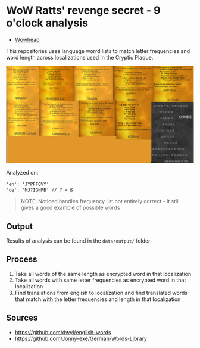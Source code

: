 # WoW Ratts' revenge secret - 9 o'clock analysis

- [Wowhead](https://www.wowhead.com/guide/secrets/ratts-revenge-incognitro-felcycle-guide)

This repositories uses language worrd lists to match letter frequencies and word length across localizations used in the Cryptic Plaque.

![Cryptic Plaque](./cryptic-plaque-localizations.png)

Analyzed on:

```
'en': 'JYPFFQVY'
'de': 'MJ?IGNPB' // ? = ß
```

> NOTE: Noticed handles frequency list not entirely correct - it still gives a good example of possible words

## Output

Results of analysis can be found in the `data/output/` folder

## Process

1. Take all words of the same length as encrypted word in that localization
2. Take all words with same letter frequencies as encrypted word in that localization
3. Find translations from english to localization and find translated words that match with the letter frequencies and length in that localization

## Sources

- https://github.com/dwyl/english-words
- https://github.com/Jonny-exe/German-Words-Library
